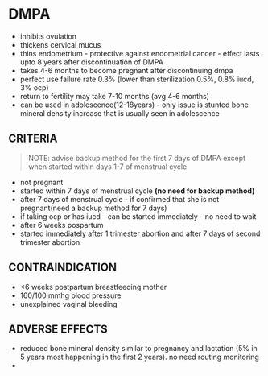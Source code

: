 # DMPA

- inhibits ovulation
- thickens cervical mucus
- thins endometrium - protective against endometrial cancer - effect lasts upto 8 years after discontinuation of DMPA
- takes 4-6 months to become pregnant after discontinuing dmpa
- perfect use failure rate 0.3% (lower than sterilization 0.5%, 0.8% iucd, 3% ocp)
- return to fertility may take 7-10 months (avg 4-6 months)
- can be used in adolescence(12-18years) - only issue is stunted bone mineral density increase that is usually seen in adolescence

## CRITERIA

> NOTE: advise backup method for the first 7 days of DMPA except when started within days 1-7 of menstrual cycle

- not pregnant
- started within 7 days of menstrual cycle **(no need for backup method)**
- after 7 days of menstrual cycle - if confirmed that she is not pregnant(need a backup method for 7 days)
- if taking ocp or has iucd - can be started immediately - no need to wait
- after 6 weeks pospartum
- started immediately after 1 trimester abortion and after 7 days of second trimester abortion

## CONTRAINDICATION

- <6 weeks postpartum breastfeeding mother
- 160/100 mmhg blood pressure
- unexplained vaginal bleeding

## ADVERSE EFFECTS

- reduced bone mineral density similar to pregnancy and lactation (5% in 5 years most happening in the first 2 years). no need routing monitoring
- 
